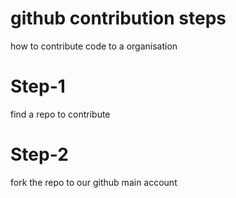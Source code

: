 # github contribution steps
   how to contribute code to a organisation

# Step-1
   find a repo to contribute
   
# Step-2
   fork the repo to our github main account

